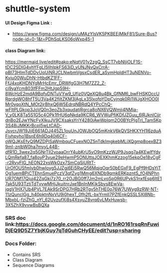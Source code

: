 # shuttle-system
#### UI Design Figma Link : 
- https://www.figma.com/design/uMAzYIsVK5PKBEEjMlkF81/Sure-Bus?node-id=0-1&t=PDhSqLKS06oWxp45-1
#### class Diagram link:
 https://mermaid.live/edit#pako:eNqtV01v2zgQ_SsCT7vbNIjiOLF1S-tDC2SDIG4vhYFgLI5lIhIpkFS63iD_vUNJNvQxCrrA-pBI73HImTdDDvUqUiNRJCLNwbmVgsxCsdER_aSymHpldHT3uNENVo-Kvju00WuDhN-HtbdKZ1FF-FfJ4xoKHDNYgMrHcEmr_DRWfgG3H7M7ZZ2_Z-cj9yaYcm803lfFFm2HtJgp59H-8WcHzE2mdA9BqfyDNTuVYw9_Ufjz0VQeXQ8u4Bk_GfNM6_bwFHSKOccURqrdgWO8hfT5U3Va4K2filtZKM3lAgLx35IxofpYDpCyjnqk0Ri1WJgXHOO0lMr0yqoXtN_MOt2jrBhxQ6W5EdrqNBRdQ4YPcChQ-wFltPLGkop3JoVQ0n3eoZb3xqudatjRgrca8oNX6VQWmji4NMia-V_y0LK8Ta5S1G5c4OPk1fHU6qNkda9KCR6_WVWuPfjKDfJZGuu_6lRJknlCjjrdnBo2EJwYNcFvXIkuJV9CXsaksYriY4280jAwWplqm2O0BYcPlgTrl_Tam5Kp3S48iJMKKrBcpI5wLtCAD-JsvcrJW19JjjE661ADJ445ZL1ouUnJOWJbOQ5mKnkV6kQVSHKXYH1l6zduAFiyhpyho1BsnE6h9Dq40j6CF-oWQJKsEfyQ9MZDPiSaWmbquCFuexNOZ5nTdkImgkebMLiXQgmp8oexBZ39mI-znlbW0ha7myyL44B-dfR1D_3wex2q5GNrTlI2voaaOrrY4ubKrU5yO9mKzzWJP9Jsqg7a4KEwlfYdvLQmRefa87_fa8oyP3yue29eHwmP5ONUttsJOEXKhmKzzog15ekpOe18vCgF-r2RvyFIG_hEON22xsWkOzx7SmCqSjURtT-UrOfOUSfmIvb0hwIoyg5JJZgj6Ei5RwQ56MqjqOqr50bEGxF9_EgPf9HDsYiTOg1uemBPjCTEhnSmuePczV3qfZvg1Mmg6XNDb9qmkERKpzntS_fO4NPhnUR7OM17Qjuj42ZqGki7z70_rr2OJBG0ff7Jm2mLvoSp0R6UPvkS1nxfEsp6ltE17ak5U93TztiTdTvvwMHjJkuitnrJxe1BnInMKikSbys8EwVa-jqgV1HX7Ub4PVL7EAk9SrDPG7HRb2RTgv5hTHE0o76W7UWyg9zRW-NT-11zQunclGg_h40pktnNxVU9i0hexT_0fh2fL-bxYrmIl7PZfEnkQSSL5Xl8Nb-MbxbL-fziZhG_nYl_62UvzufXi8s4XsyuZ8vrq6vLMxHuwsb-3X5ZhX9vvwBsBQXa

### SRS doc link:https://docs.google.com/document/d/1nRO161rsqRnFuwiDjEQ9D5Z7YbjKGuy7qTdGuhCHyEE/edit?usp=sharing
### Docs Folder:
- Contains SRS
- Class Diagram
- Sequence Diagrams
